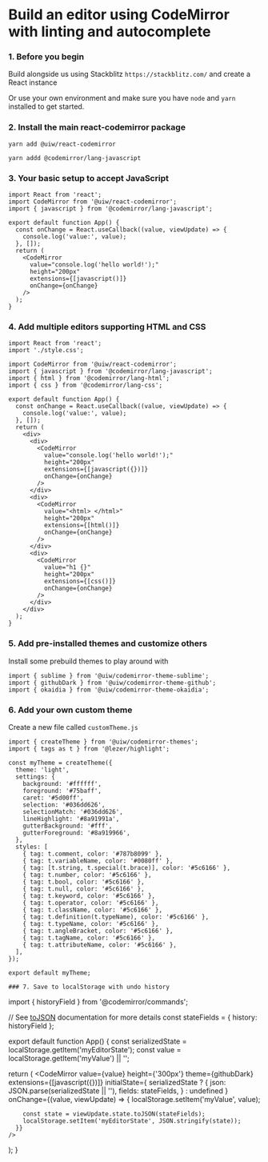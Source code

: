 # Build an editor using CodeMirror with linting and autocomplete

### 1. Before you begin

Build alongside us using Stackblitz `https://stackblitz.com/` and create a React instance

Or use your own environment and make sure you have `node` and `yarn` installed to get started.

### 2. Install the main react-codemirror package

```
yarn add @uiw/react-codemirror

yarn addd @codemirror/lang-javascript
```

### 3. Your basic setup to accept JavaScript

```
import React from 'react';
import CodeMirror from '@uiw/react-codemirror';
import { javascript } from '@codemirror/lang-javascript';

export default function App() {
  const onChange = React.useCallback((value, viewUpdate) => {
    console.log('value:', value);
  }, []);
  return (
    <CodeMirror
      value="console.log('hello world!');"
      height="200px"
      extensions={[javascript()]}
      onChange={onChange}
    />
  );
}
```

### 4. Add multiple editors supporting HTML and CSS

```
import React from 'react';
import './style.css';

import CodeMirror from '@uiw/react-codemirror';
import { javascript } from '@codemirror/lang-javascript';
import { html } from '@codemirror/lang-html';
import { css } from '@codemirror/lang-css';

export default function App() {
  const onChange = React.useCallback((value, viewUpdate) => {
    console.log('value:', value);
  }, []);
  return (
    <div>
      <div>
        <CodeMirror
          value="console.log('hello world!');"
          height="200px"
          extensions={[javascript({})]}
          onChange={onChange}
        />
      </div>
      <div>
        <CodeMirror
          value="<html> </html>"
          height="200px"
          extensions={[html()]}
          onChange={onChange}
        />
      </div>
      <div>
        <CodeMirror
          value="h1 {}"
          height="200px"
          extensions={[css()]}
          onChange={onChange}
        />
      </div>
    </div>
  );
}

```

### 5. Add pre-installed themes and customize others

Install some prebuild themes to play around with 

```
import { sublime } from '@uiw/codemirror-theme-sublime';
import { githubDark } from '@uiw/codemirror-theme-github';
import { okaidia } from '@uiw/codemirror-theme-okaidia';
```

### 6. Add your own custom theme

Create a new file called `customTheme.js`

```
import { createTheme } from '@uiw/codemirror-themes';
import { tags as t } from '@lezer/highlight';

const myTheme = createTheme({
  theme: 'light',
  settings: {
    background: '#ffffff',
    foreground: '#75baff',
    caret: '#5d00ff',
    selection: '#036dd626',
    selectionMatch: '#036dd626',
    lineHighlight: '#8a91991a',
    gutterBackground: '#fff',
    gutterForeground: '#8a919966',
  },
  styles: [
    { tag: t.comment, color: '#787b8099' },
    { tag: t.variableName, color: '#0080ff' },
    { tag: [t.string, t.special(t.brace)], color: '#5c6166' },
    { tag: t.number, color: '#5c6166' },
    { tag: t.bool, color: '#5c6166' },
    { tag: t.null, color: '#5c6166' },
    { tag: t.keyword, color: '#5c6166' },
    { tag: t.operator, color: '#5c6166' },
    { tag: t.className, color: '#5c6166' },
    { tag: t.definition(t.typeName), color: '#5c6166' },
    { tag: t.typeName, color: '#5c6166' },
    { tag: t.angleBracket, color: '#5c6166' },
    { tag: t.tagName, color: '#5c6166' },
    { tag: t.attributeName, color: '#5c6166' },
  ],
});

export default myTheme;

### 7. Save to localStorage with undo history

```
import { historyField } from '@codemirror/commands';

// See [toJSON](https://codemirror.net/docs/ref/#state.EditorState.toJSON) documentation for more details
const stateFields = { history: historyField };

export default function App() {
  const serializedState = localStorage.getItem('myEditorState');
  const value = localStorage.getItem('myValue') || '';

  return (
    <CodeMirror
      value={value}
      height={'300px'}
      theme={githubDark}
      extensions={[javascript({})]}
      initialState={
        serializedState
          ? {
              json: JSON.parse(serializedState || ''),
              fields: stateFields,
            }
          : undefined
      }
      onChange={(value, viewUpdate) => {
        localStorage.setItem('myValue', value);

        const state = viewUpdate.state.toJSON(stateFields);
        localStorage.setItem('myEditorState', JSON.stringify(state));
      }}
    />
  );
}
```
